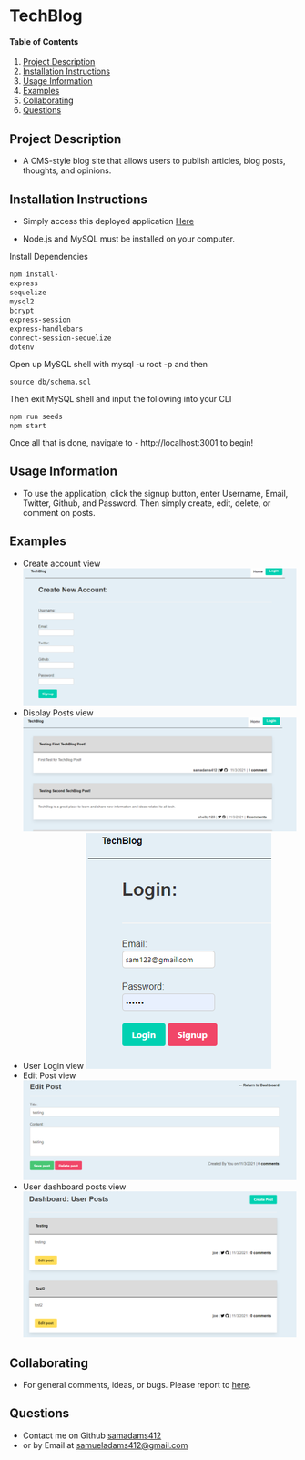 # TechBlog

#### Table of Contents

1. [Project Description](#project-description)
2. [Installation Instructions](#installation-instructions)
3. [Usage Information](#usage-information)
4. [Examples](#examples)
5. [Collaborating](#collaborating)
6. [Questions](#questions)

## Project Description

- A CMS-style blog site that allows users to publish articles, blog posts, thoughts, and opinions.

## Installation Instructions

- Simply access this deployed application [Here](https://tranquil-castle-61262.herokuapp.com/)

- Node.js and MySQL must be installed on your computer.

Install Dependencies

```terminal
npm install- 
express 
sequelize 
mysql2 
bcrypt 
express-session 
express-handlebars 
connect-session-sequelize
dotenv 
```

Open up MySQL shell with mysql -u root -p and then

```terminal
source db/schema.sql
```

Then exit MySQL shell and input the following into your CLI

```terminal
npm run seeds
npm start
```

Once all that is done, navigate to - http://localhost:3001 to begin!

## Usage Information

- To use the application, click the signup button, enter Username, Email, Twitter, Github, and Password. Then simply create, edit, delete, or comment on posts.

## Examples

- Create account view ![image](/images/test-img1.PNG)
- Display Posts view ![image](/images/test-img2.PNG)
- User Login view ![image](/images/test-img3.PNG)
- Edit Post view ![image](/images/test-img4.PNG)
- User dashboard posts view ![image](/images/test-img5.PNG)


## Collaborating

 * For general comments, ideas, or bugs. Please report to [here](https://github.com/samadams412/techBlog/issues).

## Questions

 * Contact me on Github [samadams412](https://github.com/samadams412)
  * or by Email at samueladams412@gmail.com
